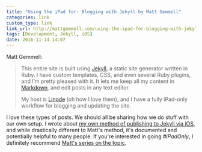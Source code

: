 ```yaml
---
title: "Using the iPad for: Blogging with Jekyll by Matt Gemmell"
categories: link
custom_type: link
link_url: http://mattgemmell.com/using-the-ipad-for-blogging-with-jekyll/
tags: [Development, Jekyll, iOS]
date: 2016-11-14 14:07
---
```

Matt Gemmell: 

> This entire site is built using [Jekyll](https://jekyllrb.com/), a static site generator written in Ruby. I have custom templates, CSS, and even several Ruby plugins, and I’m pretty pleased with it. It lets me keep all my content in [Markdown](https://en.m.wikipedia.org/wiki/Markdown), and edit posts in any text editor.
>
> My host is [Linode](http://www.linode.com/?r=e453158f782bced09ea8c27a023fe84eb032bd2b) (oh how I love them), and I have a fully iPad-only workflow for blogging and updating the site.

I love these types of posts. We should all be sharing how we do stuff with our own setup. I wrote about [my own method of publishing to Jekyll via iOS](/2016/01/publishing-to-jekyll-from-ios/), and while drastically different to Matt's method, it's documented and potentially helpful to many people. If you're interested in going *#iPadOnly*, I definitely recommend [Matt's series on the topic](http://mattgemmell.com/category/ipad-only/).
